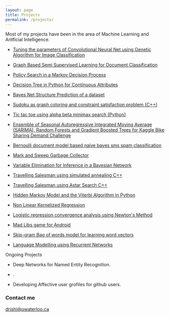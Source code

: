 ```yaml
---
layout: page
title: Projects
permalink: /projects/
---
```


Most of my projects have been in the area of Machine Learning and Aritficial Intelligence.

+ [Tuning the parameters of Convolutional Neural Net using Genetic Algorithm for Image Classification](http://deerishi.github.io/genetic-algorithm-for-cnn/)

+ [Graph Based Semi Supervised Learning for Document Classification](http://deerishi.github.io/graph-based-semi-supervised-learning/)

+ [Policy Search in a Markov Decision Process](http://deerishi.github.io/Policy-Search-in-a-Markov-Decision-Process/)

+ [Decision Tree in Python for Continuous Attributes](http://deerishi.github.io/Decision-Tree-in-Python-for-Continuous-Attributes/)

+ [Bayes Net Structure Prediction of a dataset](http://deerishi.github.io/Bayes-Net-Structure-Prediction/)

+ [Sudoku as graph coloring and constraint satisfaction problem (C++)](http://deerishi.github.io/sudoku-as-graph-coloring-and-constraint-satisfaction-problem/)

+ [Tic tac toe using alpha beta minimax search (Python)](http://deerishi.github.io/Tic-Tac-Toe-Using-Alpha-Beta-Minimax-Search/)

+ [Ensemble of Seasonal Autoregressive Integrated Moving Average (SARIMA), Random Forests and Gradient Boosted Trees for Kaggle Bike Sharing Demand Challenge](https://deerishi.github.io/ensemble-of-sarima-random-forests-and-gradient-boosting-trees/)

+ [Bernoulli document model based naive bayes sms spam classification](http://deerishi.github.io/Bernoulli-Document-Model_Based-Naive-Bayes-SMS-Spam-Classification/)

+ [Mark and Sweep Garbage Collector](https://github.com/deerishi/Project_1_Mark_n_Sweep/tree/master/ggggc-cs842-2015-10-06-00307695ee70-1173644aa56c)

+ [Variable Elimination for Inference in a Bayesian Network](http://deerishi.github.io/variable-elimination/) 

+ [Travelling Salesman using simulated annealing C++](http://deerishi.github.io/tsp-using-simulated-annealing-c-/)

+ [Travelling Salesman using Astar Search C++](http://deerishi.github.io/tsp-using-simulated-annealing-c-/)

+ [Hidden Markov Model and the Viterbi Algorithm in Python](http://deerishi.github.io/Hidden-Markov-Model/)

+ [Non Linear Kernelized Regression](http://deerishi.github.io/Non-Linear-Kernelized-Regression)

+ [Logistic regression convergence analysis using Newton's Method](http://deerishi.github.io/Logistic-Regression-Convergence-Analysis/)

+ [Mad Libs game for Android](https://github.com/deerishi/Android-Mad-libs-app)

+ [ Skip-gram  Bag of words model for learning word vectors](https://github.com/deerishi/Skim-gram-word-vectors)

+ [ Language Modelling using Recurrent Networks](https://github.com/deerishi/Skim-gram-word-vectors)

Ongoing Projects


+ Deep Networks for Named Entity Recognition.

+ .

+ Developing Affective user grofiles for  github users. 



 
### Contact me

[drishi@uwaterloo.ca](mailto:email@domain.com)
